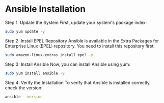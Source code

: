 # Ansible Installation

Step 1: Update the System
First, update your system's package index:

```bash
sudo yum update -y
```

Step 2: Install EPEL Repository
Ansible is available in the Extra Packages for Enterprise Linux (EPEL) repository. You need to install this repository first:

```bash
sudo amazon-linux-extras install epel -y
```

Step 3: Install Ansible
Now, you can install Ansible using yum:

```bash
sudo yum install ansible -y
```

Step 4: Verify the Installation
To verify that Ansible is installed correctly, check the version:

```bash
ansible --version
```
